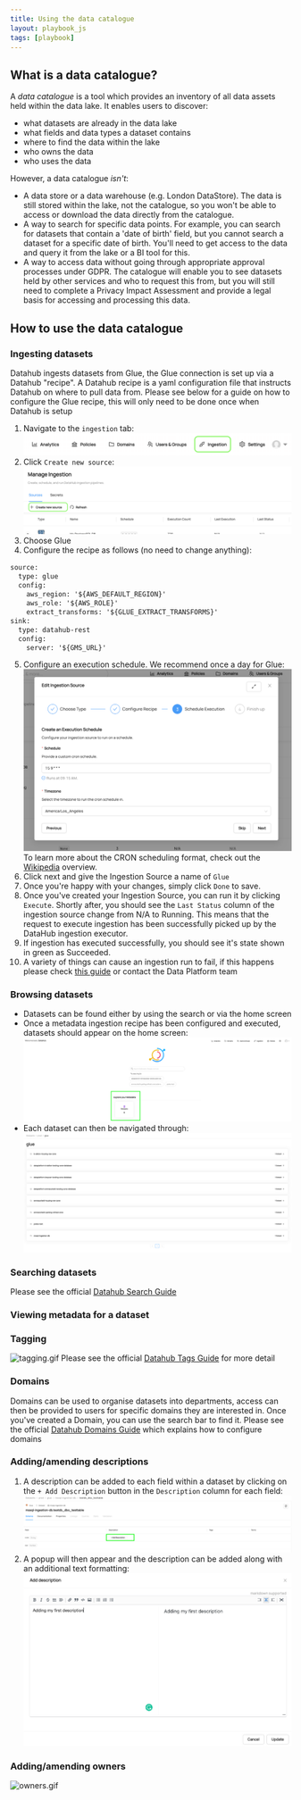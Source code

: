```yaml
---
title: Using the data catalogue
layout: playbook_js
tags: [playbook]
---
```


## What is a data catalogue?

A _data catalogue_ is a tool which provides an inventory of all data assets held within the data lake. It enables users to discover:

- what datasets are already in the data lake
- what fields and data types a dataset contains
- where to find the data within the lake
- who owns the data
- who uses the data

However, a data catalogue _isn't_:

- A data store or a data warehouse (e.g. London DataStore). The data is still stored within the lake, not the catalogue, so you won't be able to access or download the data directly from the catalogue.
- A way to search for specific data points. For example, you can search for datasets that contain a 'date of birth' field, but you cannot search a dataset for a specific date of birth. You'll need to get access to the data and query it from the lake or a BI tool for this.
- A way to access data without going through appropriate approval processes under GDPR. The catalogue will enable you to see datasets held by other services and who to request this from, but you will still need to complete a Privacy Impact Assessment and provide a legal basis for accessing and processing this data.

## How to use the data catalogue

### Ingesting datasets

Datahub ingests datasets from Glue, the Glue connection is set up via a Datahub "recipe".
A Datahub recipe is a yaml configuration file that instructs Datahub on where to pull data from. 
Please see below for a guide on how to configure the Glue recipe, this will only need to be done once when Datahub is setup

1. Navigate to the ```ingestion``` tab:![img.png](../images/ingestion.png)
2. Click ```Create new source```: ![img_3.png](../images/create_new_source.png)
3. Choose Glue
4. Configure the recipe as follows (no need to change anything):
```
source:
  type: glue
  config:
    aws_region: '${AWS_DEFAULT_REGION}'
    aws_role: '${AWS_ROLE}'
    extract_transforms: '${GLUE_EXTRACT_TRANSFORMS}'
sink:
  type: datahub-rest
  config:
    server: '${GMS_URL}'
```
5. Configure an execution schedule. We recommend once a day for Glue:![img_2.png](../images/cron_schedule.png) To learn more about the CRON scheduling format, check out the [Wikipedia](https://en.wikipedia.org/wiki/Cron) overview.
6. Click next and give the Ingestion Source a name of ```Glue```
7. Once you're happy with your changes, simply click ```Done``` to save.
8. Once you've created your Ingestion Source, you can run it by clicking ```Execute```. Shortly after, you should see the ```Last Status``` column of the ingestion source change from N/A to Running. This means that the request to execute ingestion has been successfully picked up by the DataHub ingestion executor.
9. If ingestion has executed successfully, you should see it's state shown in green as Succeeded.
10. A variety of things can cause an ingestion run to fail, if this happens please check [this guide](https://datahubproject.io/docs/ui-ingestion/#debugging-a-failed-ingestion-run) or contact the Data Platform team

### Browsing datasets

* Datasets can be found either by using the search or via the home screen
* Once a metadata ingestion recipe has been configured and executed, datasets should appear on the home screen:![datasets.png](../images/datasets.png)
* Each dataset can then be navigated through: ![datasets_inner.png](../images/datasets_inner.png)

### Searching datasets

Please see the official [Datahub Search Guide](https://datahubproject.io/docs/how/search)

### Viewing metadata for a dataset

### Tagging

![tagging.gif](../images/tagging.gif)
Please see the official [Datahub Tags Guide](https://datahubproject.io/docs/tags) for more detail

### Domains
Domains can be used to organise datasets into departments, access can then be provided to users for specific domains they are interested in. 
Once you've created a Domain, you can use the search bar to find it. 
Please see the official [Datahub Domains Guide](https://datahubproject.io/docs/domains) which explains how to configure domains

### Adding/amending descriptions

1. A description can be added to each field within a dataset by clicking on the ```+ Add Description``` button in the ```Description``` column for each field: ![descriptions.png](../images/descriptions.png)
2. A popup will then appear and the description can be added along with an additional text formatting: ![img.png](../images/adding_descriptions.png)

### Adding/amending owners

![owners.gif](../images/adding_owners.gif)
